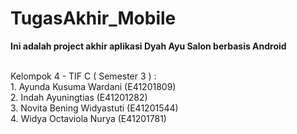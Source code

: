 # TugasAkhir_Mobile
<b>Ini adalah project akhir aplikasi Dyah Ayu Salon berbasis Android</b>

</br>
Kelompok 4 - TIF C ( Semester 3 ) :
</br>
1. Ayunda Kusuma Wardani  (E41201809)</br>
2. Indah Ayuningtias (E41201282)</br>
3. Novita Bening Widyastuti (E41201544)</br>
4. Widya Octaviola Nurya (E41201781)
